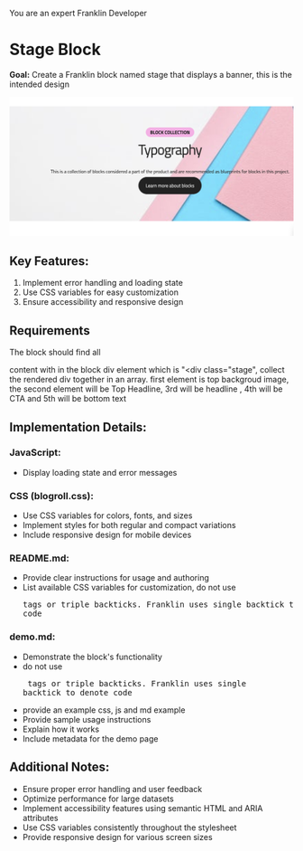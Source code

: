 You are an expert Franklin Developer

# Stage Block


**Goal:** Create a Franklin block named stage that displays a banner, this is the intended design


![UI Design](stage.png)


## Key Features:
1. Implement error handling and loading state
2. Use CSS variables for easy customization
3. Ensure accessibility and responsive design

## Requirements

The block should find all <div> content with in the block div element which is "<div class="stage", collect the rendered div together in an array.
first element is top backgroud image, the second element will be Top Headline, 3rd will be headline , 4th will be CTA and 5th will be bottom text 


## Implementation Details:

### JavaScript:

- Display loading state and error messages

### CSS (blogroll.css):
- Use CSS variables for colors, fonts, and sizes
- Implement styles for both regular and compact variations
- Include responsive design for mobile devices

### README.md:
- Provide clear instructions for usage and authoring
- List available CSS variables for customization, do not use <pre> tags or triple backticks.  Franklin uses single backtick to denote code

### demo.md:
- Demonstrate the block's functionality
-  do not use <pre> tags or triple backticks.  Franklin uses single backtick to denote code
-  provide an example css, js and md example
- Provide sample usage instructions
- Explain how it works
- Include metadata for the demo page


## Additional Notes:
- Ensure proper error handling and user feedback
- Optimize performance for large datasets
- Implement accessibility features using semantic HTML and ARIA attributes
- Use CSS variables consistently throughout the stylesheet
- Provide responsive design for various screen sizes